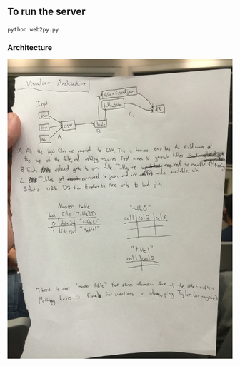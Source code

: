 
## To run the server
`python web2py.py`

### Architecture
![architecture diagram](https://github.com/umitceylan/Visualizr/blob/tyler/Documentation/architecture-overview.jpg)
